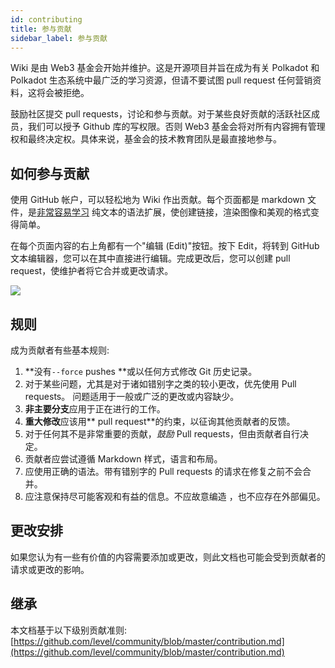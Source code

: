 ```yaml
---
id: contributing
title: 参与贡献
sidebar_label: 参与贡献
---
```


Wiki 是由 Web3 基金会开始并维护。这是开源项目并旨在成为有关 Polkadot 和 Polkadot 生态系统中最广泛的学习资源，但请不要试图 pull request 任何营销资料，这将会被拒绝。

鼓励社区提交 pull requests，讨论和参与贡献。对于某些良好贡献的活跃社区成员，我们可以授予 Github 库的写权限。否则 Web3 基金会将对所有内容拥有管理权和最终决定权。具体来说，基金会的技术教育团队是最直接地参与。

## 如何参与贡献

使用 GitHub 帐户，可以轻松地为 Wiki 作出贡献。每个页面都是 markdown 文件，是[非常容易学习](https://guides.github.com/features/mastering-markdown/) 纯文本的语法扩展，使创建链接，渲染图像和美观的格式变得简单。

在每个页面内容的右上角都有一个"编辑 (Edit)"按钮。按下 Edit，将转到 GitHub 文本编辑器，您可以在其中直接进行编辑。完成更改后，您可以创建 pull request，使维护者将它合并或更改请求。

![](assets/edit_button.png)

## 规则

成为贡献者有些基本规则:

1. **没有` --force ` pushes **或以任何方式修改 Git 历史记录。
2. 对于某些问题，尤其是对于诸如错别字之类的较小更改，优先使用 Pull requests。 问题适用于一般或广泛的更改或内容缺少。
3. **非主要分支**应用于正在进行的工作。
4. **重大修改**应该用** pull request**的约束，以征询其他贡献者的反馈。
5. 对于任何其不是非常重要的贡献，_鼓励_ Pull requests，但由贡献者自行决定。
6. 贡献者应尝试遵循 Markdown 样式，语言和布局。
7. 应使用正确的语法。带有错别字的 Pull requests 的请求在修复之前不会合并。
8. 应注意保持尽可能客观和有益的信息。不应故意编造 ，也不应存在外部偏见。

## 更改安排

如果您认为有一些有价值的内容需要添加或更改，则此文档也可能会受到贡献者的请求或更改的影响。

## 继承

本文档基于以下级别贡献准则: [https://github.com/level/community/blob/master/contribution.md](https://github.com/level/community/blob/master/contribution.md)
